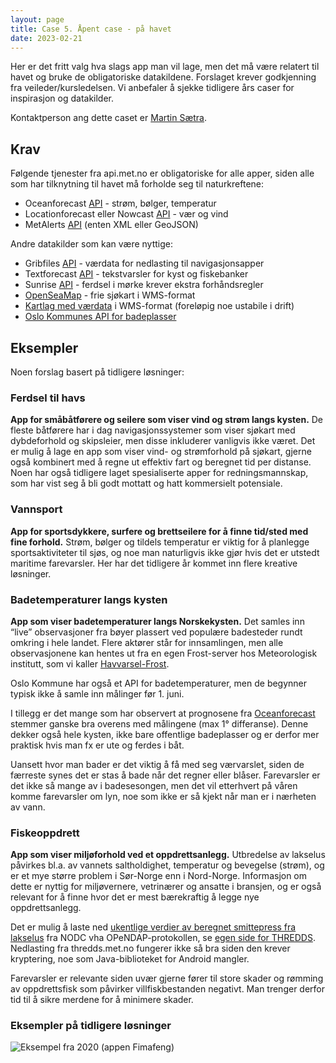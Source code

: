 ```yaml
---
layout: page
title: Case 5. Åpent case - på havet
date: 2023-02-21
---
```


Her er det fritt valg hva slags app man vil lage, men det må være relatert
til havet og bruke de obligatoriske datakildene.
Forslaget krever godkjenning fra veileder/kursledelsen.
Vi anbefaler å sjekke tidligere års caser for inspirasjon og datakilder.

Kontaktperson ang dette caset er [Martin Sætra](mailto:martinls@met.no).

## Krav

Følgende tjenester fra api.met.no er obligatoriske for alle apper, siden
alle som har tilknytning til havet må forholde seg til naturkreftene:

- Oceanforecast [API](/general) - strøm, bølger, temperatur
- Locationforecast eller Nowcast [API](/general) - vær og vind
- MetAlerts [API](/general) (enten XML eller GeoJSON)

Andre datakilder som kan være nyttige:

- Gribfiles [API](/general) - værdata for nedlasting til navigasjonsapper
- Textforecast [API](/general) - tekstvarsler for kyst og fiskebanker
- Sunrise [API](/general) - ferdsel i mørke krever ekstra forhåndsregler
- [OpenSeaMap](http://www.openseamap.org/index.php?id=openseamap&L=1) - frie sjøkart i WMS-format
- [Kartlag med værdata](/wms/) i WMS-format (foreløpig noe ustabile i drift)
- [Oslo Kommunes API for badeplasser](https://www.oslo.kommune.no/natur-kultur-og-fritid/tur-og-friluftsliv/badeplasser-og-temperaturer/)

## Eksempler

Noen forslag basert på tidligere løsninger:

### Ferdsel til havs

**App for småbåtførere og seilere som viser vind og strøm langs kysten.**
De fleste båtførere har i dag navigasjonssystemer som viser sjøkart med
dybdeforhold og skipsleier, men disse inkluderer vanligvis ikke været.
Det er mulig å lage en app som viser vind- og strømforhold på sjøkart, gjerne
også kombinert med å regne ut effektiv fart og beregnet tid per distanse.
Noen har også tidligere laget spesialiserte apper for redningsmannskap, som
har vist seg å bli godt mottatt og hatt kommersielt potensiale.

### Vannsport

**App for sportsdykkere, surfere og brettseilere for å finne tid/sted med fine forhold.**
Strøm, bølger og tildels temperatur er viktig for å planlegge sportsaktiviteter
til sjøs, og noe man naturligvis ikke gjør hvis det er utstedt maritime farevarsler.
Her har det tidligere år kommet inn flere kreative løsninger.

### Badetemperaturer langs kysten

**App som viser badetemperaturer langs Norskekysten.**
Det samles inn “live” observasjoner fra bøyer plassert ved populære badesteder
rundt omkring i hele landet. Flere aktører står for innsamlingen, men alle
observasjonene kan hentes ut fra en egen Frost-server hos Meteorologisk
institutt, som vi kaller [Havvarsel-Frost](/havvarsel/).

Oslo Kommune har også et API for badetemperaturer, men de begynner typisk ikke å
samle inn målinger før 1. juni.

I tillegg er det mange som har observert at prognosene fra [Oceanforecast](/general)
stemmer ganske bra overens med målingene (max 1° differanse). Denne dekker også
hele kysten, ikke bare offentlige badeplasser og er derfor mer praktisk hvis man
fx er ute og ferdes i båt.

Uansett hvor man bader er det viktig å få med seg værvarslet, siden de færreste
synes det er stas å bade når det regner eller blåser. Farevarsler er det ikke så
mange av i badesesongen, men det vil etterhvert på våren komme farevarsler om lyn, noe
som ikke er så kjekt når man er i nærheten av vann.

### Fiskeoppdrett

**App som viser miljøforhold ved et oppdrettsanlegg.** Utbredelse av lakselus
påvirkes bl.a. av vannets saltholdighet, temperatur og bevegelse (strøm), og er et
mye større problem i Sør-Norge enn i Nord-Norge. Informasjon om dette er nyttig
for miljøvernere, vetrinærer og ansatte i bransjen, og er også relevant for å finne
hvor det er mest bærekraftig å legge nye oppdrettsanlegg.

Det er mulig å laste ned [ukentlige verdier av beregnet smittepress fra
lakselus](http://thredds.nodc.no:8080/thredds/catalog/smittepress_new2018/catalog.html)
fra NODC vha OPeNDAP-protokollen, se [egen side for THREDDS](/thredds/).
Nedlasting fra thredds.met.no fungerer ikke så bra siden den krever kryptering,
noe som Java-biblioteket for Android mangler.

Farevarsler er relevante siden uvær gjerne fører til store skader og rømming
av oppdrettsfisk som påvirker villfiskbestanden negativt. Man trenger derfor
tid til å sikre merdene for å minimere skader.

### Eksempler på tidligere løsninger

![Eksempel fra 2020 (appen Fimafeng)](/images/examples/fimafeng.png)
